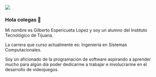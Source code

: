 ![](https://images.cooltext.com/5548434.png)

### Hola colegas 👋

Mi nombre es Gilberto Espericueta Lopez y soy un alumno del Instituto Tecnológico de Tijuana.

La carrera que curso actualmente es: Ingeniería en Sistemas Computacionales.

Soy un aficionado de la programación de software aspirando a aprender mucho para algún día poder
dedicarme a trabajar e involucrarme en el desarrollo de videojuegos. 
 
